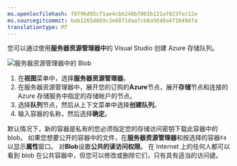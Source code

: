 ```yaml
---
ms.openlocfilehash: f0796d95cf1ae4cbb240b7001b121af023fec12e
ms.sourcegitcommit: bab1265d669c3e6871daa7cb8a5640a47104947a
translationtype: MT
---
```

您可以通过使用**服务器资源管理器中**的 Visual Studio 创建 Azure 存储队列。

![服务器资源管理器中的 Blob][Image1]

1. 在**视图**菜单中，选择**服务器资源管理器**。
2. 在服务器资源管理器中，展开您的订购的**Azure**节点，展开**存储**节点和连接的 Azure 存储服务中指定的存储帐户的节点。
3. 选择**队列**节点，然后从上下文菜单中选择**创建队列**。
4. 输入容器的名称，然后选择**确定**。   

默认情况下，新的容器是私有的您必须指定您的存储访问密钥下载此容器中的 blob。 如果您想要公开的容器中的文件，在**服务器资源管理器**和按选择的容器`F4`以显示**属性**窗口。 对**Blob**设置**公共的读访问权限**。 在 Internet 上的任何人都可以看到 blob 在公共容器中，但您可以修改或删除它们，只有具有适当的访问键。


[Image1]: ./media/vs-create-blob-container-in-server-explorer/vs-storage-create-blob-containers-in-Server-Explorer.png
